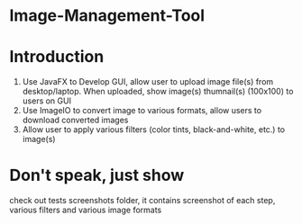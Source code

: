# Image-Management-Tool
# Introduction 
1. Use JavaFX to Develop GUI, allow user to upload image file(s) from desktop/laptop. When uploaded, show image(s) thumnail(s) (100x100) to users on GUI
2. Use ImageIO to convert image to various formats, allow users to download converted images
3. Allow user to apply various filters (color tints, black-and-white, etc.) to image(s)

# Don't speak, just show
check out tests screenshots folder, it contains screenshot of each step, various filters and various image formats
